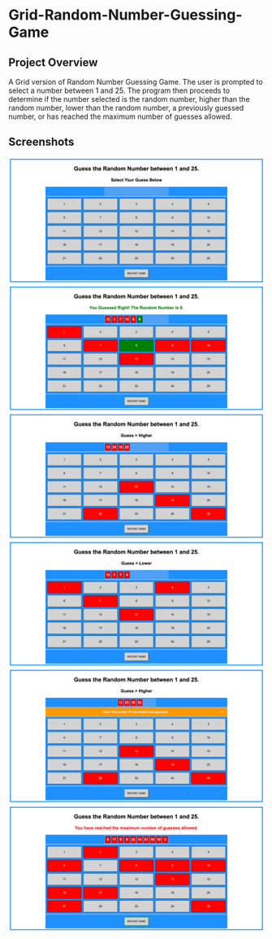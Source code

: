 # Grid-Random-Number-Guessing-Game

## Project Overview

A Grid version of Random Number Guessing Game. The user is prompted to select a number between 1 and 25. The program then proceeds to determine if the number selected is the random number, higher than the random number, lower than the random number, a previously guessed number, or has reached the maximum number of guesses allowed.
## Screenshots

<img src="screenshots-grid/start-screen.png">
<img src="screenshots-grid/guessed-right.png">
<img src="screenshots-grid/guess-higher.png">
<img src="screenshots-grid/guess-lower.png">
<img src="screenshots-grid/previously-guessed.png">
<img src="screenshots-grid/maximum-guessed.png">

